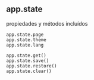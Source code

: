 ## app.state

propiedades y métodos incluídos
```
app.state.page
app.state.theme
app.state.lang

app.state.get()
app.state.save()
app.state.restore()
app.state.clear()
```